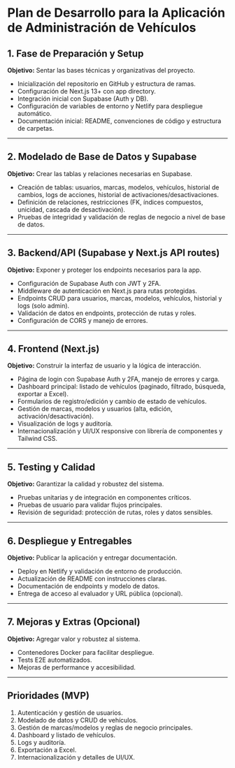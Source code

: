 # Plan de Desarrollo para la Aplicación de Administración de Vehículos

## 1. Fase de Preparación y Setup
**Objetivo:** Sentar las bases técnicas y organizativas del proyecto.

- Inicialización del repositorio en GitHub y estructura de ramas.
- Configuración de Next.js 13+ con app directory.
- Integración inicial con Supabase (Auth y DB).
- Configuración de variables de entorno y Netlify para despliegue automático.
- Documentación inicial: README, convenciones de código y estructura de carpetas.

---

## 2. Modelado de Base de Datos y Supabase
**Objetivo:** Crear las tablas y relaciones necesarias en Supabase.

- Creación de tablas: usuarios, marcas, modelos, vehículos, historial de cambios, logs de acciones, historial de activaciones/desactivaciones.
- Definición de relaciones, restricciones (FK, índices compuestos, unicidad, cascada de desactivación).
- Pruebas de integridad y validación de reglas de negocio a nivel de base de datos.

---

## 3. Backend/API (Supabase y Next.js API routes)
**Objetivo:** Exponer y proteger los endpoints necesarios para la app.

- Configuración de Supabase Auth con JWT y 2FA.
- Middleware de autenticación en Next.js para rutas protegidas.
- Endpoints CRUD para usuarios, marcas, modelos, vehículos, historial y logs (solo admin).
- Validación de datos en endpoints, protección de rutas y roles.
- Configuración de CORS y manejo de errores.

---

## 4. Frontend (Next.js)
**Objetivo:** Construir la interfaz de usuario y la lógica de interacción.

- Página de login con Supabase Auth y 2FA, manejo de errores y carga.
- Dashboard principal: listado de vehículos (paginado, filtrado, búsqueda, exportar a Excel).
- Formularios de registro/edición y cambio de estado de vehículos.
- Gestión de marcas, modelos y usuarios (alta, edición, activación/desactivación).
- Visualización de logs y auditoría.
- Internacionalización y UI/UX responsive con librería de componentes y Tailwind CSS.

---

## 5. Testing y Calidad
**Objetivo:** Garantizar la calidad y robustez del sistema.

- Pruebas unitarias y de integración en componentes críticos.
- Pruebas de usuario para validar flujos principales.
- Revisión de seguridad: protección de rutas, roles y datos sensibles.

---

## 6. Despliegue y Entregables
**Objetivo:** Publicar la aplicación y entregar documentación.

- Deploy en Netlify y validación de entorno de producción.
- Actualización de README con instrucciones claras.
- Documentación de endpoints y modelo de datos.
- Entrega de acceso al evaluador y URL pública (opcional).

---

## 7. Mejoras y Extras (Opcional)
**Objetivo:** Agregar valor y robustez al sistema.

- Contenedores Docker para facilitar despliegue.
- Tests E2E automatizados.
- Mejoras de performance y accesibilidad.

---

## Prioridades (MVP)
1. Autenticación y gestión de usuarios.
2. Modelado de datos y CRUD de vehículos.
3. Gestión de marcas/modelos y reglas de negocio principales.
4. Dashboard y listado de vehículos.
5. Logs y auditoría.
6. Exportación a Excel.
7. Internacionalización y detalles de UI/UX. 